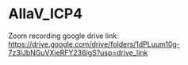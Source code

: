 # AllaV_ICP4
Zoom recording google drive link: https://drive.google.com/drive/folders/1dPLuum10g-7z3lJbNGuVXjeRFY236igS?usp=drive_link
